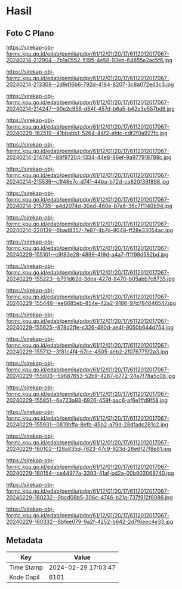 # Hasil

## Foto C Plano

https://sirekap-obj-formc.kpu.go.id/edab/pemilu/pdpr/61/12/01/20/17/6112012017067-20240214-212904--7b1a0552-5195-4e58-93eb-64855e2ac5f6.jpg

https://sirekap-obj-formc.kpu.go.id/edab/pemilu/pdpr/61/12/01/20/17/6112012017067-20240214-213308--2d9d16b6-792d-4184-8207-3c8a072ed3c3.jpg

https://sirekap-obj-formc.kpu.go.id/edab/pemilu/pdpr/61/12/01/20/17/6112012017067-20240214-214247--90e2c956-d64f-457d-b6a5-b42e3e557bd9.jpg

https://sirekap-obj-formc.kpu.go.id/edab/pemilu/pdpr/61/12/01/20/17/6112012017067-20240229-162519--41bbabb1-5264-44f2-afdc-cdf2f0a927fc.jpg

https://sirekap-obj-formc.kpu.go.id/edab/pemilu/pdpr/61/12/01/20/17/6112012017067-20240214-214747--88f97204-1334-44e8-86ef-9a977918788c.jpg

https://sirekap-obj-formc.kpu.go.id/edab/pemilu/pdpr/61/12/01/20/17/6112012017067-20240214-215539--c1f48e7c-d741-44ba-b72d-ca820f39f898.jpg

https://sirekap-obj-formc.kpu.go.id/edab/pemilu/pdpr/61/12/01/20/17/6112012017067-20240214-215735--a4d2074d-30ed-460e-b7a6-36c7f1140b94.jpg

https://sirekap-obj-formc.kpu.go.id/edab/pemilu/pdpr/61/12/01/20/17/6112012017067-20240214-220139--6bad8357-7e87-4b7d-9048-ff28e33054ac.jpg

https://sirekap-obj-formc.kpu.go.id/edab/pemilu/pdpr/61/12/01/20/17/6112012017067-20240229-155101--c9f83e28-4899-419d-a4a7-ff1f98d592bd.jpg

https://sirekap-obj-formc.kpu.go.id/edab/pemilu/pdpr/61/12/01/20/17/6112012017067-20240229-155223--b791d62d-3dea-427d-8470-b05abb7c8735.jpg

https://sirekap-obj-formc.kpu.go.id/edab/pemilu/pdpr/61/12/01/20/17/6112012017067-20240229-155448--ee6685eb-854e-42a2-9186-97d784646547.jpg

https://sirekap-obj-formc.kpu.go.id/edab/pemilu/pdpr/61/12/01/20/17/6112012017067-20240229-155625--878d2ffe-c326-490d-ae4f-9050b644d754.jpg

https://sirekap-obj-formc.kpu.go.id/edab/pemilu/pdpr/61/12/01/20/17/6112012017067-20240229-155712--3f81c4f4-67ce-4505-aeb2-2f076775f2a3.jpg

https://sirekap-obj-formc.kpu.go.id/edab/pemilu/pdpr/61/12/01/20/17/6112012017067-20240229-155803--59687653-52b9-4287-b772-24e7f78a5c08.jpg

https://sirekap-obj-formc.kpu.go.id/edab/pemilu/pdpr/61/12/01/20/17/6112012017067-20240229-155851--6e723a93-6926-459f-aac6-af6e1ffd9f58.jpg

https://sirekap-obj-formc.kpu.go.id/edab/pemilu/pdpr/61/12/01/20/17/6112012017067-20240229-155931--0819bffa-8efb-45b2-a79d-28dfadc281c2.jpg

https://sirekap-obj-formc.kpu.go.id/edab/pemilu/pdpr/61/12/01/20/17/6112012017067-20240229-160102--f28a835d-7623-47c9-923d-26e6f27f8e81.jpg

https://sirekap-obj-formc.kpu.go.id/edab/pemilu/pdpr/61/12/01/20/17/6112012017067-20240229-160154--ce44977a-3393-41af-bd2a-00b903068740.jpg

https://sirekap-obj-formc.kpu.go.id/edab/pemilu/pdpr/61/12/01/20/17/6112012017067-20240229-160232--9bcd08b5-306c-4746-b21a-737f912f6086.jpg

https://sirekap-obj-formc.kpu.go.id/edab/pemilu/pdpr/61/12/01/20/17/6112012017067-20240229-160332--8bfee079-9a2f-4252-b642-2d7f6eec4e33.jpg


## Metadata

| Key        | Value               |
| ---------- | ------------------- |
| Time Stamp | 2024-02-29 17:03:47 |
| Kode Dapil | 6101                |



